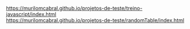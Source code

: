 https://murilomcabral.github.io/projetos-de-teste/treino-javascript/index.html<br>
https://murilomcabral.github.io/projetos-de-teste/randomTable/index.html
